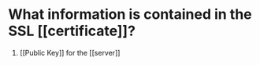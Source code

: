 # What information is contained in the SSL [[certificate]]?
1. [[Public Key]] for the [[server]]



